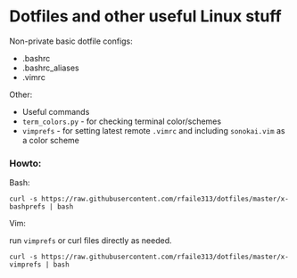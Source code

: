 # Dotfiles and other useful Linux stuff

Non-private basic dotfile configs: 

- .bashrc
- .bashrc_aliases
- .vimrc

Other:
- Useful commands
- `term_colors.py` - for checking terminal color/schemes
- `vimprefs` - for setting latest remote `.vimrc` and including `sonokai.vim` as a color scheme

### Howto:

Bash:

```
curl -s https://raw.githubusercontent.com/rfaile313/dotfiles/master/x-bashprefs | bash
```

Vim:

run `vimprefs` or curl files directly as needed.

```
curl -s https://raw.githubusercontent.com/rfaile313/dotfiles/master/x-vimprefs | bash
```


